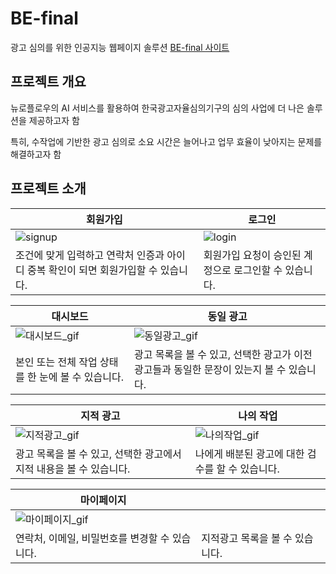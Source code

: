 # BE-final
광고 심의를 위한 인공지능 웹페이지 솔루션 [BE-final 사이트](https://ai-kars.netlify.app)

## 프로젝트 개요
뉴로플로우의 AI 서비스를 활용하여 한국광고자율심의기구의 심의 사업에 더 나은 솔루션을 제공하고자 함

특히, 수작업에 기반한 광고 심의로 소요 시간은 늘어나고 업무 효율이 낮아지는 문제를 해결하고자 함

## 프로젝트 소개
| 회원가입 | 로그인 |
| --- | --- |
| ![signup](https://github.com/user-attachments/assets/4a3a0ea8-1e19-41a9-9960-0d9621772e96) | ![login](https://github.com/user-attachments/assets/527f1335-39af-423b-a0d1-83f04ed6c20f) |
| 조건에 맞게 입력하고 연락처 인증과 아이디 중복 확인이 되면 회원가입할 수 있습니다. | 회원가입 요청이 승인된 계정으로 로그인할 수 있습니다. |

| 대시보드 | 동일 광고 |
| --- | --- |
| ![대시보드_gif](https://github.com/user-attachments/assets/eed4db68-e494-422e-afc1-c32a5a9fa872) | ![동일광고_gif](https://github.com/user-attachments/assets/00fee7cf-51c2-403b-8346-cf0e98f8e2f4) |
| 본인 또는 전체 작업 상태를 한 눈에 볼 수 있습니다. | 광고 목록을 볼 수 있고, 선택한 광고가 이전 광고들과 동일한 문장이 있는지 볼 수 있습니다. |

| 지적 광고 | 나의 작업 |
| --- | --- |
| ![지적광고_gif](https://github.com/user-attachments/assets/b0435548-e4a9-41e2-b2b2-eebc624c1d7a) | ![나의작업_gif](https://github.com/user-attachments/assets/658f6e36-c354-4361-973c-ab4b46239a5f) |
| 광고 목록을 볼 수 있고, 선택한 광고에서 지적 내용을 볼 수 있습니다. | 나에게 배분된 광고에 대한 검수를 할 수 있습니다. |

| 마이페이지 |  |
| --- | --- |
| ![마이페이지_gif](https://github.com/user-attachments/assets/f4561f30-0add-4093-a94b-fca8b1eb66a4) |  |
| 연락처, 이메일, 비밀번호를 변경할 수 있습니다. | 지적광고 목록을 볼 수 있습니다. |
